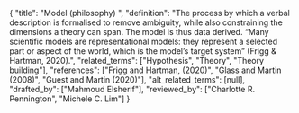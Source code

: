{
    "title": "Model (philosophy) ",
    "definition": "The process by which a verbal description is formalised to remove ambiguity, while also constraining the dimensions a theory can span. The model is thus data derived. “Many scientific models are representational models: they represent a selected part or aspect of the world, which is the model’s target system” (Frigg & Hartman, 2020).",
    "related_terms": ["Hypothesis", "Theory", "Theory building"],
    "references": ["Frigg and Hartman, (2020)", "Glass and Martin (2008)", "Guest and Martin (2020)"],
    "alt_related_terms": [null],
    "drafted_by": ["Mahmoud Elsherif"],
    "reviewed_by": ["Charlotte R. Pennington", "Michele C. Lim"]
  }
